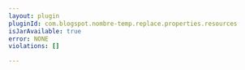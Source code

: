```yaml
---
layout: plugin
pluginId: com.blogspot.nombre-temp.replace.properties.resources
isJarAvailable: true
error: NONE
violations: []

---
```

